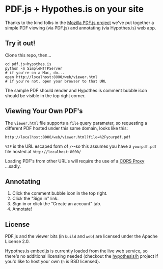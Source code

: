 # PDF.js + Hypothes.is on your site

Thanks to the kind folks in the [Mozilla PDF.js project](http://github.com/mozilla/pdf.js)
we've put together a simple PDF viewing (via PDF.js) and annotating
(via Hypothes.is) web app.

## Try it out!

Clone this repo, then...
```
cd pdf.js+hypothes.is
python -m SimpleHTTPServer
# if you're on a Mac, do...
open http://localhost:8000/web/viewer.html
# if you're not, open your browser to that URL
```

The sample PDF should render and Hypothes.is comment bubble icon should be
visible in the top right corner.

## Viewing Your Own PDF's

The `viewer.html` file supports a `file` query parameter, so requesting a
different PDF hosted under this same domain, looks like this:

```
http://localhost:8000/web/viewer.html?file=%2Fyourpdf.pdf
```

`%2F` is the URL escaped form of `/`--so this assumes you have a `yourpdf.pdf`
file hosted at `http://localhost:8000/`

Loading PDF's from other URL's will require the use of a
[CORS Proxy](https://github.com/mozilla/pdf.js/wiki/Frequently-Asked-Questions#can-i-load-a-pdf-from-another-server-cross-domain-request)
...sadly.

## Annotating

1. Click the comment bubble icon in the top right.
2. Click the "Sign in" link.
3. Sign in or click the "Create an account" tab.
4. Annotate!

## License

PDF.js and the viewer bits (in `build` and `web`) are licensed under the
Apache License 2.0.

Hypothes.is embed.js is currently loaded from the live web service, so there's
no additional licensing needed (checkout the [hypothesis/h](http://github.com/hypothesis/h)
project if you'd like to host your own (`h` is BSD licensed).
